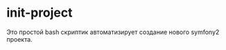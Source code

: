 init-project
============

Это простой bash скриптик автоматизирует создание нового symfony2 проекта.